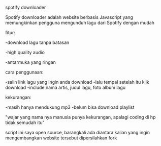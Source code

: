 spotify downloader

Spotify downloader adalah website berbasis Javascript yang 
memungkinkan pengguna mengunduh lagu dari Spotify dengan mudah

 fitur:

<p>-download lagu tanpa batasan</p>
<p>-high quality audio</p>
<p>-antarmuka yang ringan</p>
<p-ui dan ux yang tidak membosankan 

cara penggunaan:

-salin link lagu yang ingin anda download 
-lalu tempal setelah itu klik download 
-include nama artis, judul lagu, foto album lagu


kekurangan:

-masih hanya mendukung mp3 
-belum bisa download playlist


"wajar yang nama nya manusia punya kekurangan,
apalagi coding di hp tidak semudah itu"



script ini saya open source, barangkali ada diantara kalian
yang ingin mengembangkan website tersebut dipersilahkan fork
